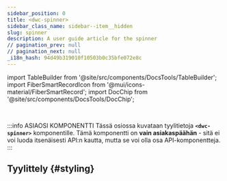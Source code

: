 ```yaml
---
sidebar_position: 0
title: <dwc-spinner>
sidebar_class_name: sidebar--item__hidden
slug: spinner
description: A user guide article for the spinner
// pagination_prev: null
// pagination_next: null
_i18n_hash: 94d49b319010f10503b0c35bfe072e8c
---
```

import TableBuilder from '@site/src/components/DocsTools/TableBuilder';
import FiberSmartRecordIcon from '@mui/icons-material/FiberSmartRecord';
import DocChip from '@site/src/components/DocsTools/DocChip';

<DocChip chip='shadow' />

<br />

:::info ASIAOSI KOMPONENTTI
Tässä osiossa kuvataan tyylitietoja **`<dwc-spinner>`** komponentille. Tämä komponentti on **vain asiakaspäähän** - sitä ei voi luoda itsenäisesti API:n kautta, mutta se voi olla osa API-komponentteja.
:::

## Tyylittely {#styling}

<TableBuilder name="dwc-spinner" clientComponent />
